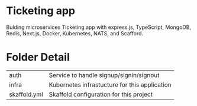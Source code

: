 # Ticketing app

Bulding microservices Ticketing app with express.js, TypeScript, MongoDB, Redis, Next.js, Docker, Kubernetes, NATS, and Scafford.

# Folder Detail

|              |                                               |
| ------------ | --------------------------------------------- |
| auth         | Service to handle signup/signin/signout       |
| infra        | Kubernetes infrastucture for this application |
| skaffold.yml | Skaffold configuration for this project       |
